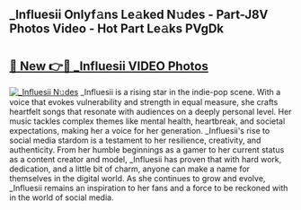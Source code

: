 ## _Influesii Onlyf𝚊ns Le𝚊ked N𝚞des - Part-J8V Photos Video - Hot Part Le𝚊ks PVgDk

# <h2><a href="http://ab45112.deff.icu/?id=_Influesii">🔗 New 👉🔴 _Influesii VIDEO Photos</a></h2>

[![_Influesii N𝚞des](https://i.imgur.com/rIISA9y.gif)](http://ab45112.deff.icu/?id=_Influesii)
_Influesii is a rising star in the indie-pop scene. With a voice that evokes vulnerability and strength in equal measure, she crafts heartfelt songs that resonate with audiences on a deeply personal level. Her music tackles complex themes like mental health, heartbreak, and societal expectations, making her a voice for her generation. _Influesii's rise to social media stardom is a testament to her resilience, creativity, and authenticity. From her humble beginnings as a gamer to her current status as a content creator and model, _Influesii has proven that with hard work, dedication, and a little bit of charm, anyone can make a name for themselves in the digital world. As she continues to grow and evolve, _Influesii remains an inspiration to her fans and a force to be reckoned with in the world of social media.
